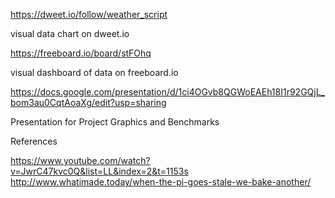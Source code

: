 
https://dweet.io/follow/weather_script   

visual data chart on dweet.io

https://freeboard.io/board/stFOhq      

visual dashboard of data on freeboard.io

https://docs.google.com/presentation/d/1ci4OGvb8QGWoEAEh18I1r92GQjL_bom3au0CqtAoaXg/edit?usp=sharing

Presentation for Project Graphics and Benchmarks

References

https://www.youtube.com/watch?v=JwrC47kvc0Q&list=LL&index=2&t=1153s
http://www.whatimade.today/when-the-pi-goes-stale-we-bake-another/
